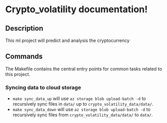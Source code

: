 # Crypto_volatility documentation!

## Description

This ml project will predict and analysis the cryptocurrency

## Commands

The Makefile contains the central entry points for common tasks related to this project.

### Syncing data to cloud storage

* `make sync_data_up` will use `az storage blob upload-batch -d` to recursively sync files in `data/` up to `crypto_volatility_data/data/`.
* `make sync_data_down` will use `az storage blob upload-batch -d` to recursively sync files from `crypto_volatility_data/data/` to `data/`.


